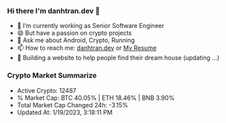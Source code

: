 ### Hi there I'm danhtran.dev 👋

- 🔭 I’m currently working as Senior Software Engineer
- 😄 But have a passion on crypto projects
- 💬 Ask me about Android, Crypto, Running 
- 📫 How to reach me: <a href="https://danhtran.dev" target="_blank">danhtran.dev</a> or <a href="Dan-Resume.pdf" target="_blank">My Resume</a>
- 🌱 Building a website to help people find their dream house (updating ...)

### Crypto Market Summarize
- Active Crypto: 12487
- % Market Cap: BTC 40.05% | ETH 18.46% | BNB 3.90%
- Total Market Cap Changed 24h: -3.15%
- Updated At: 1/19/2023, 3:18:11 PM
